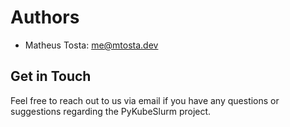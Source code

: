 # Authors

- Matheus Tosta: [me@mtosta.dev](mailto:me@mtosta.dev)

## Get in Touch

Feel free to reach out to us via email if you have any questions or suggestions regarding the PyKubeSlurm project.